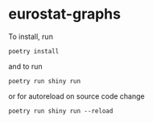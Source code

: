 # eurostat-graphs

To install, run

```poetry install```

and to run

```poetry run shiny run```

or for autoreload on source code change

```poetry run shiny run --reload```
